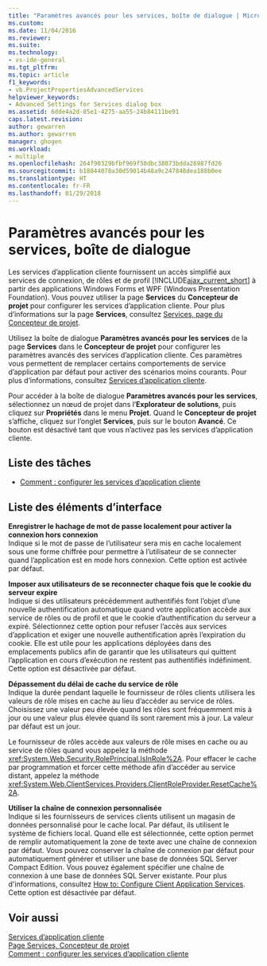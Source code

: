 ```yaml
---
title: "Paramètres avancés pour les services, boîte de dialogue | Microsoft Docs"
ms.custom: 
ms.date: 11/04/2016
ms.reviewer: 
ms.suite: 
ms.technology:
- vs-ide-general
ms.tgt_pltfrm: 
ms.topic: article
f1_keywords:
- vb.ProjectPropertiesAdvancedServices
helpviewer_keywords:
- Advanced Settings for Services dialog box
ms.assetid: 6dde4a2d-85e1-4275-aa55-24b84111be91
caps.latest.revision: 
author: gewarren
ms.author: gewarren
manager: ghogen
ms.workload:
- multiple
ms.openlocfilehash: 264f90329bfbf969f50dbc38073bdda26987fd26
ms.sourcegitcommit: b18844078a30d59014b48a9c247848dea188b0ee
ms.translationtype: HT
ms.contentlocale: fr-FR
ms.lasthandoff: 01/29/2018
---
```

# <a name="advanced-settings-for-services-dialog-box"></a>Paramètres avancés pour les services, boîte de dialogue
Les services d’application cliente fournissent un accès simplifié aux services de connexion, de rôles et de profil [!INCLUDE[ajax_current_short](../../ide/reference/includes/ajax_current_short_md.md)] à partir des applications Windows Forms et WPF (Windows Presentation Foundation). Vous pouvez utiliser la page **Services** du **Concepteur de projet** pour configurer les services d’application cliente. Pour plus d’informations sur la page **Services**, consultez [Services, page du Concepteur de projet](../../ide/reference/services-page-project-designer.md).  
  
 Utilisez la boîte de dialogue **Paramètres avancés pour les services** de la page **Services** dans le **Concepteur de projet** pour configurer les paramètres avancés des services d’application cliente. Ces paramètres vous permettent de remplacer certains comportements de service d’application par défaut pour activer des scénarios moins courants. Pour plus d’informations, consultez [Services d’application cliente](/dotnet/framework/common-client-technologies/client-application-services).  
  
 Pour accéder à la boîte de dialogue **Paramètres avancés pour les services**, sélectionnez un nœud de projet dans l’**Explorateur de solutions**, puis cliquez sur **Propriétés** dans le menu **Projet**. Quand le **Concepteur de projet** s’affiche, cliquez sur l’onglet **Services**, puis sur le bouton **Avancé**. Ce bouton est désactivé tant que vous n’activez pas les services d’application cliente.  
  
## <a name="task-list"></a>Liste des tâches

- [Comment : configurer les services d’application cliente](/dotnet/framework/common-client-technologies/how-to-configure-client-application-services)

## <a name="uielement-list"></a>Liste des éléments d’interface

 **Enregistrer le hachage de mot de passe localement pour activer la connexion hors connexion**  
 Indique si le mot de passe de l’utilisateur sera mis en cache localement sous une forme chiffrée pour permettre à l’utilisateur de se connecter quand l’application est en mode hors connexion. Cette option est activée par défaut.
  
 **Imposer aux utilisateurs de se reconnecter chaque fois que le cookie du serveur expire**  
 Indique si des utilisateurs précédemment authentifiés font l’objet d’une nouvelle authentification automatique quand votre application accède aux service de rôles ou de profil et que le cookie d’authentification du serveur a expiré. Sélectionnez cette option pour refuser l’accès aux services d’application et exiger une nouvelle authentification après l’expiration du cookie. Elle est utile pour les applications déployées dans des emplacements publics afin de garantir que les utilisateurs qui quittent l’application en cours d’exécution ne restent pas authentifiés indéfiniment. Cette option est désactivée par défaut.  
  
 **Dépassement du délai de cache du service de rôle**  
 Indique la durée pendant laquelle le fournisseur de rôles clients utilisera les valeurs de rôle mises en cache au lieu d’accéder au service de rôles. Choisissez une valeur peu élevée quand les rôles sont fréquemment mis à jour ou une valeur plus élevée quand ils sont rarement mis à jour. La valeur par défaut est un jour.  
  
 Le fournisseur de rôles accède aux valeurs de rôle mises en cache ou au service de rôles quand vous appelez la méthode <xref:System.Web.Security.RolePrincipal.IsInRole%2A>. Pour effacer le cache par programmation et forcer cette méthode afin d’accéder au service distant, appelez la méthode <xref:System.Web.ClientServices.Providers.ClientRoleProvider.ResetCache%2A>.  
  
 **Utiliser la chaîne de connexion personnalisée**  
 Indique si les fournisseurs de services clients utilisent un magasin de données personnalisé pour le cache local. Par défaut, ils utilisent le système de fichiers local. Quand elle est sélectionnée, cette option permet de remplir automatiquement la zone de texte avec une chaîne de connexion par défaut. Vous pouvez conserver la chaîne de connexion par défaut pour automatiquement générer et utiliser une base de données SQL Server Compact Edition. Vous pouvez également spécifier une chaîne de connexion à une base de données SQL Server existante. Pour plus d'informations, consultez [How to: Configure Client Application Services](/dotnet/framework/common-client-technologies/how-to-configure-client-application-services). Cette option est désactivée par défaut.  
  
## <a name="see-also"></a>Voir aussi

[Services d’application cliente](/dotnet/framework/common-client-technologies/client-application-services)  
[Page Services, Concepteur de projet](../../ide/reference/services-page-project-designer.md)  
[Comment : configurer les services d’application cliente](/dotnet/framework/common-client-technologies/how-to-configure-client-application-services)